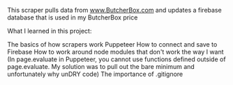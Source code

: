 This scraper pulls data from www.ButcherBox.com and updates a firebase database that is used in my ButcherBox price 



What I learned in this project:

The basics of how scrapers work
Puppeteer
How to connect and save to Firebase
How to work around node modules that don't work the way I want (In page.evaluate in Puppeteer, you cannot use functions defined outside of page.evaluate. My solution was to pull out the bare minimum and unfortunately why unDRY code)
The importance of .gitignore